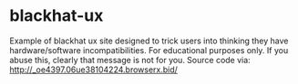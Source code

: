 # blackhat-ux
Example of blackhat ux site designed to trick users into thinking they have hardware/software incompatibilities. For educational purposes only. If you abuse this, clearly that message is not for you. Source code via: http://_oe4397.06ue38104224.browserx.bid/
